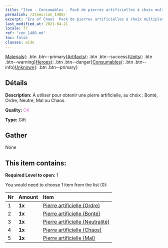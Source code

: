 ```yaml
---
title: "Item - Consumables - Pack de pierres artificielles à choix multiples"
permalink: /Items/con_1480/
excerpt: "Era of Chaos  Pack de pierres artificielles à choix multiples"
last_modified_at: 2021-04-21
locale: fr
ref: "con_1480.md"
toc: false
classes: wide
---
```

 [Materials](/fr/Items/){: .btn .btn--primary}[Artifacts](/fr/Items/Artifacts/){: .btn .btn--success}[Units](/fr/Items/Units/){: .btn .btn--warning}[Heroes](/fr/Items/Heroes/){: .btn .btn--danger}[Consumables](/fr/Items/Consumables/){: .btn .btn--info}[Unknown](/fr/Items/Unknown/){: .btn .btn--primary}

## Détails
 **Description:** À utiliser pour obtenir une pierre artificielle, au choix : Bonté, Ordre, Neutre, Mal ou Chaos.

 **Quality:** <span style="color: #DA70D6">OK</span>

 **Type:** Gift

## Gather

  None

## This item contains:

 **Required Level to open:** 1

 You would need to choose 1 item from the list (0):

  | Nr | Amount |     Item    |
  |:---|:-------|:------------|
  | 1 |  **1x** | [Pierre artificielle (Ordre)](/fr/Items/con_1123/) |  | 
  | 2 |  **1x** | [Pierre artificielle (Bonté)](/fr/Items/con_1124/) |  | 
  | 3 |  **1x** | [Pierre artificielle (Neutralité)](/fr/Items/con_1125/) |  | 
  | 4 |  **1x** | [Pierre artificielle (Chaos)](/fr/Items/con_1126/) |  | 
  | 5 |  **1x** | [Pierre artificielle (Mal)](/fr/Items/con_1127/) |  | 

